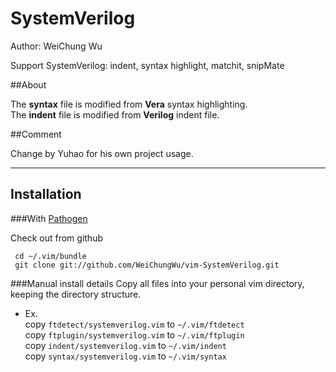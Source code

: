 SystemVerilog
============
Author: WeiChung Wu

Support SystemVerilog: indent, syntax highlight, matchit, snipMate

##About

The **syntax** file is modified from **Vera** syntax highlighting.  
The **indent** file is modified from **Verilog** indent file.  

##Comment

Change by Yuhao for his own project usage. 

* * *
Installation
----------------

###With [Pathogen](https://github.com/tpope/vim-pathogen)

Check out from github

     cd ~/.vim/bundle
     git clone git://github.com/WeiChungWu/vim-SystemVerilog.git

###Manual install details
Copy all files into your personal vim directory, keeping the directory structure.

* Ex.   
copy `ftdetect/systemverilog.vim` to `~/.vim/ftdetect`  
copy `ftplugin/systemverilog.vim` to `~/.vim/ftplugin`  
copy `indent/systemverilog.vim` to `~/.vim/indent`  
copy `syntax/systemverilog.vim` to `~/.vim/syntax`  

